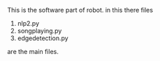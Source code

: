 This is the software part of robot.
in this there files

1. nlp2.py
2. songplaying.py
3. edgedetection.py

are the main files.
